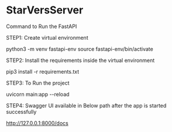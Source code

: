 # StarVersServer
Command to Run the FastAPI

STEP1: Create virtual environment

python3 -m venv fastapi-env
source fastapi-env/bin/activate

STEP2: Install the requirements inside the virtual environment

pip3 install -r requirements.txt

STEP3: To Run the project

uvicorn main:app --reload

STEP4: Swagger UI available in Below path after the app is started successfully

http://127.0.0.1:8000/docs